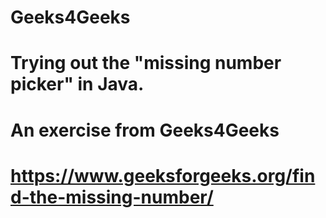 # Geeks4Geeks
# Trying out the "missing number picker" in Java.
# An exercise from Geeks4Geeks
# https://www.geeksforgeeks.org/find-the-missing-number/
